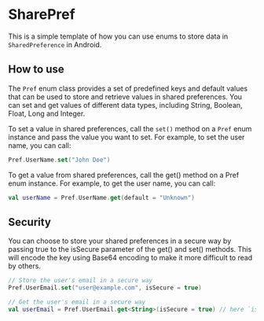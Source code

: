 # SharePref

This is a simple template of how you can use enums to store data in `SharedPreference` in Android. 

## How to use

The `Pref` enum class provides a set of predefined keys and default values that can be used to store and retrieve values in shared preferences. You can set and get values of different data types, including String, Boolean, Float, Long and Integer. 

To set a value in shared preferences, call the `set()` method on a `Pref` enum instance and pass the value you want to set. For example, to set the user name, you can call:

```kotlin
Pref.UserName.set("John Doe")
```

To get a value from shared preferences, call the get() method on a Pref enum instance. For example, to get the user name, you can call:

```kotlin
val userName = Pref.UserName.get(default = "Unknown")
```

## Security
You can choose to store your shared preferences in a secure way by passing true to the isSecure parameter of the get() and set() methods. This will encode the key using Base64 encoding to make it more difficult to read by others.

```kotlin
// Store the user's email in a secure way
Pref.UserEmail.set("user@example.com", isSecure = true)

// Get the user's email in a secure way
val userEmail = Pref.UserEmail.get<String>(isSecure = true) // here `isSecure` is optional 
```
